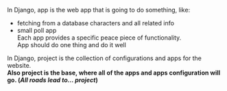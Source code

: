 In Django, app is the web app that is going to do something, like:
 - fetching from a database characters and all related info
 - small poll app  
Each app provides a specific peace piece of functionality.  
App should do one thing and do it well

In Django, project is the collection of configurations and apps for the website.  
**Also project is the base, where all of the apps and apps configuration will go. (_All roads lead to... project_)**
